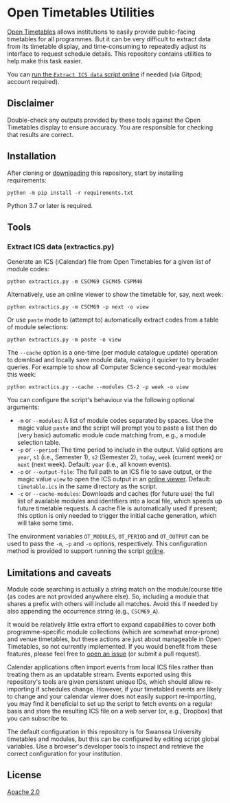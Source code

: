 # Open Timetables Utilities
[Open Timetables](http://opentimetables-help.azurewebsites.net/1.0/Content/Home.htm) allows institutions to easily provide public-facing timetables for all programmes.
But it can be very difficult to extract data from its timetable display, and time-consuming to repeatedly adjust its interface to request schedule details.
This repository contains utilities to help make this task easier.

You can [run the `Extract ICS data` script online](https://simonrob.github.io/opentimetables-utils/) if needed (via Gitpod; account required).


## Disclaimer
Double-check any outputs provided by these tools against the Open Timetables display to ensure accuracy.
You are responsible for checking that results are correct.


## Installation
After cloning or [downloading](https://github.com/simonrob/opentimetables-utils/archive/refs/heads/main.zip) this repository, start by installing requirements:

```shell
python -m pip install -r requirements.txt
```

Python 3.7 or later is required.


## Tools
### Extract ICS data (extractics.py)
Generate an ICS (iCalendar) file from Open Timetables for a given list of module codes:

```shell
python extractics.py -m CSCM69 CSCM45 CSPM40
```

Alternatively, use an online viewer to show the timetable for, say, next week:

```shell
python extractics.py -m CSCM69 -p next -o view
```

Or use `paste` mode to (attempt to) automatically extract codes from a table of module selections:

```shell
python extractics.py -m paste -o view
```

The `--cache` option is a one-time (per module catalogue update) operation to download and locally save module data, making it quicker to try broader queries. For example to show all Computer Science second-year modules this week:
```shell
python extractics.py --cache --modules CS-2 -p week -o view
```

You can configure the script's behaviour via the following optional arguments:
- `-m` or `--modules`: A list of module codes separated by spaces. Use the magic value `paste` and the script will prompt you to paste a list then do (very basic) automatic module code matching from, e.g., a module selection table.
- `-p` or `--period`: The time period to include in the output. Valid options are `year`, `s1` (i.e., Semester 1), `s2` (Semester 2), `today`, `week` (current week) or `next` (next week). Default: `year` (i.e., all known events).
- `-o` or `--output-file`: The full path to an ICS file to save output, or the magic value `view` to open the ICS output in an [online viewer](https://simonrob.github.io/online-ics-feed-viewer/).
Default: `timetable.ics` in the same directory as the script.
- `-c` or `--cache-modules`: Downloads and caches (for future use) the full list of available modules and identifiers into a local file, which speeds up future timetable requests.
A cache file is automatically used if present; this option is only needed to trigger the initial cache generation, which will take some time.

The environment variables `OT_MODULES`, `OT_PERIOD` and `OT_OUTPUT` can be used to pass the `-m`, `-p` and `-o` options, respectively.
This configuration method is provided to support running the script [online](https://simonrob.github.io/opentimetables-utils/).


## Limitations and caveats
Module code searching is actually a string match on the module/course title (as codes are not provided anywhere else).
So, including a module that shares a prefix with others will include all matches.
Avoid this if needed by also appending the occurrence string (e.g., `CSCM69_A`).

It would be relatively little extra effort to expand capabilities to cover both programme-specific module collections (which are somewhat error-prone) and venue timetables, but these actions are just about manageable in Open Timetables, so not currently implemented.
If you would benefit from these features, please feel free to [open an issue](https://github.com/simonrob/opentimetables-utils/issues) (or submit a pull request).

Calendar applications often import events from local ICS files rather than treating them as an updatable stream.
Events exported using this repository's tools are given persistent unique IDs, which should allow re-importing if schedules change.
However, if your timetabled events are likely to change and your calendar viewer does not easily support re-importing, you may find it beneficial to set up the script to fetch events on a regular basis and store the resulting ICS file on a web server (or, e.g., Dropbox) that you can subscribe to.

The default configuration in this repository is for Swansea University timetables and modules, but this can be configured by editing script global variables.
Use a browser's developer tools to inspect and retrieve the correct configuration for your institution.

## License
[Apache 2.0](LICENSE)
